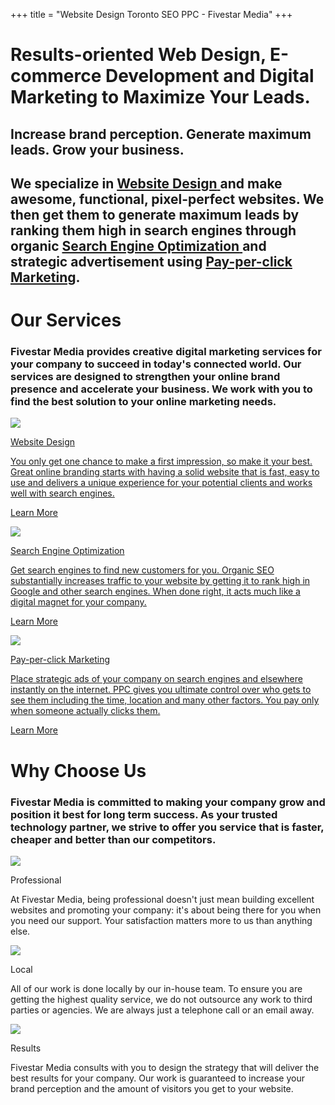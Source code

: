 +++
title = "Website Design Toronto SEO PPC - Fivestar Media"
+++
<div class="bg home">
	<h1 class="splash">
		<span>Results-oriented Web Design,</span>
		<span>E-commerce Development</span>
		<span>and Digital Marketing to</span>
		<span>Maximize Your Leads.</span>
	</h1>
	<h2 class="splash">
		<span>Increase brand perception.</span>
		<span>Generate maximum leads.</span>
		<span>Grow your business.</span>
	</h2>
</div>
<div class="banner">
	<h2>We specialize in
		<a href="/website-design/">
			<span class="underline bold">Website Design</span>
		</a> and make awesome, functional, pixel-perfect websites. We then get them to generate maximum leads by ranking them high in
		search engines through organic
		<a href="/seo/">
			<span class="underline bold">Search Engine Optimization</span>
		</a> and strategic advertisement using
		<a href="/ppc/"><span class="underline bold">Pay-per-click Marketing</span></a>.</h2>
</div>
<div class="body-container">
	<div class="row">
		<div class="col-xs-12 serviceHeading">
			<h1>Our Services</h1>
			<h3>Fivestar Media provides creative digital marketing services for your company to succeed in today's connected world. Our
				services are designed to strengthen your online brand presence and accelerate your business. We work with you to find
				the best solution to your online marketing needs.</h3>
		</div>
	</div>
	<div class="row eqHeight">
		<div class="col-xs-12 col-md-4 serviceCols">
			<div class="serviceContainer">
				<div class="serviceIcon">
					<a href="/website-design/">
						<img class="circular--square" src="/images/website-design.jpg">
					</a>
				</div>
				<div class="serviceText serviceSpace">
					<p class="bold">
						<a href="/website-design/">Website Design</a>
					</p>
					<p>
						<a href="/website-design/">You only get one chance to make a first impression, so make it your best. Great online branding starts with having
							a solid website that is fast, easy to use and delivers a unique experience for your potential clients and works well
							with search engines.</a>
					</p>
					<p class="serviceLink bold">
						<a href="/website-design/">Learn More</a>
					</p>
				</div>
			</div>
		</div>
		<div class="col-xs-12 col-md-4 serviceCols">
			<div class="serviceContainer">
				<div class="serviceIcon">
					<a href="/seo/">
						<img class="circular--square" src="/images/search-engine-optimization.jpg">
					</a>
				</div>
				<div class="serviceText serviceSpace">
					<p class="bold">
						<a href="/seo/">Search Engine Optimization</a>
					</p>
					<p>
						<a href="/seo/">Get search engines to find new customers for you. Organic SEO substantially increases traffic to your website by getting
							it to rank high in Google and other search engines. When done right, it acts much like a digital magnet for your company.
						</a>
					</p>
					<p class="serviceLink bold">
						<a href="/seo/">Learn More</a>
					</p>
				</div>
			</div>
		</div>
		<div class="col-xs-12 col-md-4 serviceCols">
			<div class="serviceContainer">
				<div class="serviceIcon">
					<a href="/ppc/">
						<img class="circular--square" src="/images/ppc-pay-per-click-marketing.jpg">
					</a>
				</div>
				<div class="serviceText serviceSpace">
					<p class="bold">
						<a href="/ppc/">Pay-per-click Marketing</a>
					</p>
					<p>
						<a href="/ppc/">Place strategic ads of your company on search engines and elsewhere instantly on the internet. PPC gives you ultimate
							control over who gets to see them including the time, location and many other factors. You pay only when someone actually
							clicks them.</a>
					</p>
					<p class="serviceLink bold">
						<a href="/ppc/">Learn More</a>
					</p>
				</div>
			</div>
		</div>
	</div>
	<div class="row Why">
		<div class="col-xs-12 serviceHeading">
			<h1>Why Choose Us</h1>
			<h3>Fivestar Media is committed to making your company grow and position it best for long term success. As your trusted technology
				partner, we strive to offer you service that is faster, cheaper and better than our competitors.</h3>
		</div>
	</div>
	<div class="row eqHeight Why">
		<div class="col-xs-12 col-md-4 serviceCols">
			<div class="serviceContainer">
				<div class="serviceIcon">
					<img class="circular--square" src="/images/professional.jpg">
				</div>
				<div class="serviceText serviceSpace">
					<p class="bold">Professional</p>
					<p>At Fivestar Media, being professional doesn't just mean building excellent websites and promoting your company: it's
						about being there for you when you need our support. Your satisfaction matters more to us than anything else.</p>
				</div>
			</div>
		</div>
		<div class="col-xs-12 col-md-4 serviceCols">
			<div class="serviceContainer">
				<div class="serviceIcon">
					<img class="circular--square" src="/images/local.jpg">
				</div>
				<div class="serviceText serviceSpace">
					<p class="bold">Local</p>
					<p>All of our work is done locally by our in-house team. To ensure you are getting the highest quality service, we do not
						outsource any work to third parties or agencies. We are always just a telephone call or an email away.</p>
				</div>
			</div>
		</div>
		<div class="col-xs-12 col-md-4 serviceCols">
			<div class="serviceContainer">
				<div class="serviceIcon">
					<img class="circular--square" src="/images/results.jpg">
				</div>
				<div class="serviceText serviceSpace">
					<p class="bold">Results</p>
					<p>Fivestar Media consults with you to design the strategy that will deliver the best results for your company. Our work
						is guaranteed to increase your brand perception and the amount of visitors you get to your website.</p>
				</div>
			</div>
		</div>
	</div>
</div>